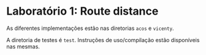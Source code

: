 # Laboratório 1: Route distance

As diferentes implementações estão nas diretorias `acos` e `vicenty`.

A diretoria de testes é `test`. Instruções de uso/compilação estão disponíveis nas mesmas.
